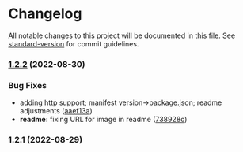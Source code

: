 # Changelog

All notable changes to this project will be documented in this file. See [standard-version](https://github.com/conventional-changelog/standard-version) for commit guidelines.

### [1.2.2](https://github.com/searchspring/snapfu-extension/compare/v1.2.1...v1.2.2) (2022-08-30)


### Bug Fixes

* adding http support; manifest version->package.json; readme adjustments ([aaef13a](https://github.com/searchspring/snapfu-extension/commit/aaef13a0796e3a9429ed244a8c25b56387e1618a))
* **readme:** fixing URL for image in readme ([738928c](https://github.com/searchspring/snapfu-extension/commit/738928cf46e9d458a99263a601778da57b41b286))

### 1.2.1 (2022-08-29)
